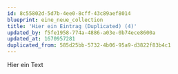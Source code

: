 ```yaml
---
id: 8c55802d-5d7b-4ee0-8cff-43c89aef8014
blueprint: eine_neue_collection
title: 'Hier ein Eintrag (Duplicated) (4)'
updated_by: f5fe1958-774a-4886-a03e-0b74ece8600a
updated_at: 1670957281
duplicated_from: 585d25bb-5732-4b06-95a9-d3822f83b4c1
---
```

Hier ein Text